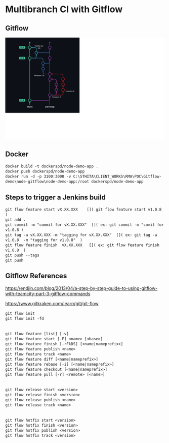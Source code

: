 # Multibranch CI with Gitflow

## Gitflow  

![Gitflow](images/Gitflow.png)  

## Docker
```
docker build -t dockerspd/node-demo-app .  
docker push dockerspd/node-demo-app  
docker run -d -p 3100:3000 -v C:\STHITA\CLIENT_WORKS\RMA\POC\Gitflow-demo\node-gitflow\node-demo-app:/root dockerspd/node-demo-app  

```
## Steps to trigger a Jenkins build  
```
git flow feature start vX.XX.XXX    []( git flow feature start v1.0.8 )  
git add .  
git commit -m "commit for vX.XX.XXX"  []( ex: git commit -m "comit for v1.0.8 )  
git tag -a vX.XX.XXX -m "tagging for vX.XX.XXX"  []( ex: git tag -a v1.0.8  -m "tagging for v1.0.8"  )  
git flow feature finish  vX.XX.XXX   []( ex: git flow feature finish  v1.0.8  )  
git push --tags  
git push  

```

## Gitflow References  

https://endjin.com/blog/2013/04/a-step-by-step-guide-to-using-gitflow-with-teamcity-part-3-gitflow-commands

https://www.gitkraken.com/learn/git/git-flow  


```  
git flow init  
git flow init -fd  


git flow feature [list] [-v]  
git flow feature start [-F] <name> [<base>]  
git flow feature finish [-rFkDS] [<name|nameprefix>]  
git flow feature publish <name>  
git flow feature track <name>  
git flow feature diff [<name|nameprefix>]  
git flow feature rebase [-i] [<name|nameprefix>]  
git flow feature checkout [<name|nameprefix>]  
git flow feature pull [-r] <remote> [<name>]  


git flow release start <version>  
git flow release finish <version>  
git flow release publish <name>  
git flow release track <name>  


git flow hotfix start <version>  
git flow hotfix finish <version>  
git flow hotfix publish <version>  
git flow hotfix track <version>  




```
